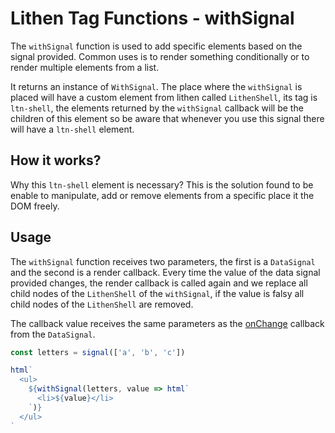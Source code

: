 # Lithen Tag Functions - withSignal

The `withSignal` function is used to add specific elements based on the signal provided. Common uses
is to render something conditionally or to render multiple elements from a list.

It returns an instance of `WithSignal`. The place where the `withSignal` is placed will have a custom
element from lithen called `LithenShell`, its tag is `ltn-shell`, the elements returned by the 
`withSignal` callback will be the children of this element so be aware that whenever you use this 
signal there will have a `ltn-shell` element.

## How it works?

Why this `ltn-shell` element is necessary? This is the solution found to be enable to manipulate, add
or remove elements from a specific place it the DOM freely.

## Usage

The `withSignal` function receives two parameters, the first is a `DataSignal` and the second is a 
render callback. Every time the value of the data signal provided changes, the render callback is
called again and we replace all child nodes of the `LithenShell` of the `withSignal`, if the value is
falsy all child nodes of the `LithenShell` are removed.

The callback value receives the same parameters as the [onChange](./signals.md#onchange) callback 
from the `DataSignal`.

```ts
const letters = signal(['a', 'b', 'c'])

html`
  <ul>
    ${withSignal(letters, value => html`
      <li>${value}</li>
    `)}
  </ul>
`
```
